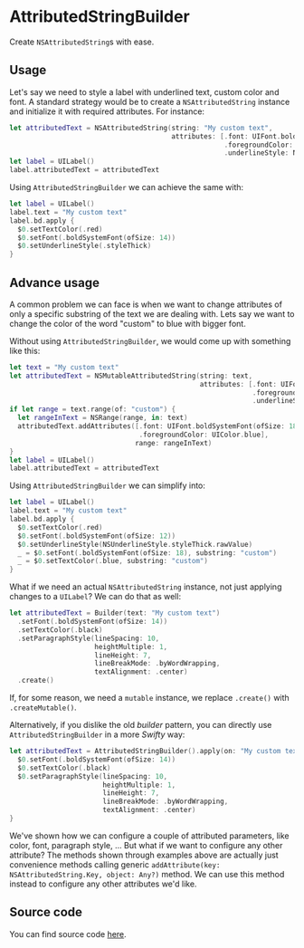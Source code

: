# AttributedStringBuilder

Create `NSAttributedString`s with ease. 

## Usage

Let's say we need to style a label with underlined text, custom color and font. A standard strategy would be to create a `NSAttributedString` instance and initialize it with required attributes. For instance:

```swift
let attributedText = NSAttributedString(string: "My custom text",
                                        attributes: [.font: UIFont.boldSystemFont(ofSize: 14),
                                                     .foregroundColor: UIColor.red,
                                                     .underlineStyle: NSUnderlineStyle.styleSingle.rawValue])
let label = UILabel()
label.attributedText = attributedText
```

Using `AttributedStringBuilder` we can achieve the same with:

```swift
let label = UILabel()
label.text = "My custom text"
label.bd.apply {
  $0.setTextColor(.red)
  $0.setFont(.boldSystemFont(ofSize: 14))
  $0.setUnderlineStyle(.styleThick)
}
```

## Advance usage

A common problem we can face is when we want to change attributes of only a specific substring of the text we are dealing with. Lets say we want to change the color of the word "custom" to blue with bigger font.

Without using `AttributedStringBuilder`, we would come up with something like this:

```swift
let text = "My custom text"
let attributedText = NSMutableAttributedString(string: text,
                                               attributes: [.font: UIFont.boldSystemFont(ofSize: 14), 
                                                            .foregroundColor: UIColor.red,
                                                            .underlineStyle: NSUnderlineStyle.styleSingle.rawValue])
if let range = text.range(of: "custom") {
  let rangeInText = NSRange(range, in: text)
  attributedText.addAttributes([.font: UIFont.boldSystemFont(ofSize: 18),
                                .foregroundColor: UIColor.blue], 
                               range: rangeInText)
}
let label = UILabel()
label.attributedText = attributedText
```

Using `AttributedStringBuilder` we can simplify into:

```swift
let label = UILabel()
label.text = "My custom text"
label.bd.apply {
  $0.setTextColor(.red)
  $0.setFont(.boldSystemFont(ofSize: 12))
  $0.setUnderlineStyle(NSUnderlineStyle.styleThick.rawValue)
  _ = $0.setFont(.boldSystemFont(ofSize: 18), substring: "custom")
  _ = $0.setTextColor(.blue, substring: "custom")
}
```

What if we need an actual `NSAttributedString` instance, not just applying changes to a `UILabel`? We can do that as well:

```swift
let attributedText = Builder(text: "My custom text")
  .setFont(.boldSystemFont(ofSize: 14))
  .setTextColor(.black)
  .setParagraphStyle(lineSpacing: 10,
                     heightMultiple: 1,
                     lineHeight: 7,
                     lineBreakMode: .byWordWrapping,
                     textAlignment: .center)
  .create()
```

If, for some reason, we need a `mutable` instance, we replace `.create()` with `.createMutable()`.

Alternatively, if you dislike the old _builder_ pattern, you can directly use `AttributedStringBuilder` in a more _Swifty_ way:

```swift
let attributedText = AttributedStringBuilder().apply(on: "My custom text") {
  $0.setFont(.boldSystemFont(ofSize: 14))
  $0.setTextColor(.black)
  $0.setParagraphStyle(lineSpacing: 10,
                       heightMultiple: 1,
                       lineHeight: 7,
                       lineBreakMode: .byWordWrapping,
                       textAlignment: .center)
}
```

We've shown how we can configure a couple of attributed parameters, like color, font, paragraph style, ... But what if we want to configure any other attribute? 
The methods shown through examples above are actually just convenience methods calling generic `addAttribute(key: NSAttributedString.Key, object: Any?)` method. We can use this method instead to configure any other attributes we'd like. 

## Source code
You can find source code [here](/Sources/Core/Utilities/AttributedStringBuilder).

